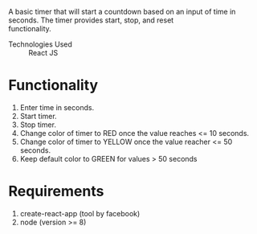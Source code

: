 <p>A basic timer that will start a countdown based on an input of time in seconds. The timer provides start, stop, and reset<br>
functionality.</p>
<dl>
 <dt>Technologies Used</dt>
 <dd>React JS</dd>
</dl>
<h1>Functionality</h1>
<ol>
<li>Enter time in seconds.</li>
<li>Start timer.</li>
<li>Stop timer.</li>
<li>Change color of timer to RED once the value reaches <= 10 seconds.</li>
<li>Change color of timer to YELLOW once the value reacher <= 50 seconds.</li>
<li>Keep default color to GREEN for values > 50 seconds</li>
</ol>
<h1>Requirements</h1>
<ol>
 <li>create-react-app (tool by facebook)</li>
 <li>node (version >= 8)</li>
</ol>
